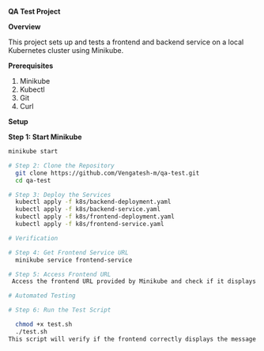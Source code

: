 **QA Test Project**

**Overview**

This project sets up and tests a frontend and backend service on a local Kubernetes cluster using Minikube.

**Prerequisites**

1. Minikube
2. Kubectl
3. Git
4. Curl

**Setup**

**Step 1: Start Minikube**

```sh
minikube start

# Step 2: Clone the Repository
  git clone https://github.com/Vengatesh-m/qa-test.git
  cd qa-test

# Step 3: Deploy the Services
  kubectl apply -f k8s/backend-deployment.yaml
  kubectl apply -f k8s/backend-service.yaml
  kubectl apply -f k8s/frontend-deployment.yaml
  kubectl apply -f k8s/frontend-service.yaml

# Verification

# Step 4: Get Frontend Service URL
  minikube service frontend-service

# Step 5: Access Frontend URL
 Access the frontend URL provided by Minikube and check if it displays the greeting message fetched from the backend.

# Automated Testing

# Step 6: Run the Test Script

  chmod +x test.sh
  ./test.sh
This script will verify if the frontend correctly displays the message returned by the backend.


